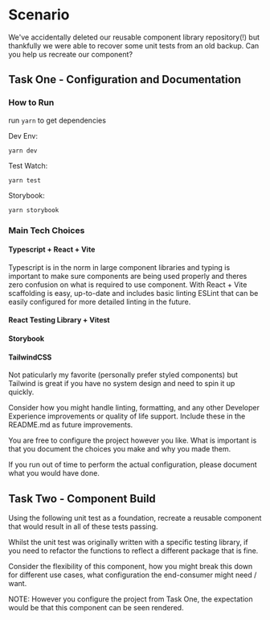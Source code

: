 # Scenario

We've accidentally deleted our reusable component library repository(!) but thankfully we were able to recover some unit tests from an old backup. Can you help us recreate our component?

## Task One - Configuration and Documentation

### How to Run

run `yarn` to get dependencies

Dev Env:

`yarn dev`

Test Watch:

`yarn test`

Storybook:

`yarn storybook`

### Main Tech Choices

#### Typescript + React + Vite
Typescript is in the norm in large component libraries and typing is important to make sure components are being used properly and theres zero confusion on what is required to use component. With React + Vite scaffolding is easy, up-to-date and includes basic linting ESLint that can be easily configured for more detailed linting in the future.

#### React Testing Library + Vitest

#### Storybook

#### TailwindCSS
Not paticularly my favorite (personally prefer styled components) but Tailwind is great if you have no system design and need to spin it up quickly.

Consider how you might handle linting, formatting, and any other Developer Experience improvements or quality of life support. Include these in the README.md as future improvements.

You are free to configure the project however you like. What is important is that you document the choices you make and why you made them.

If you run out of time to perform the actual configuration, please document what you would have done.

## Task Two - Component Build

Using the following unit test as a foundation, recreate a reusable component that would result in all of these tests passing.

Whilst the unit test was originally written with a specific testing library, if you need to refactor the functions to reflect a different package that is fine.

Consider the flexibility of this component, how you might break this down for different use cases, what configuration the end-consumer might need / want.

NOTE: However you configure the project from Task One, the expectation would be that this component can be seen rendered.


